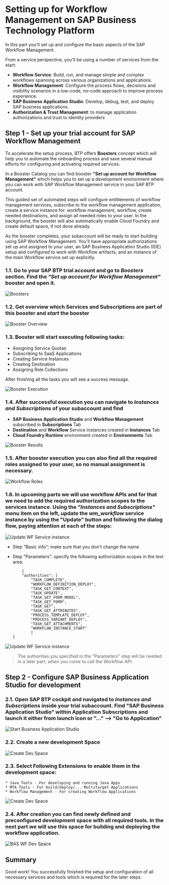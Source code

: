 # Setting up for Workflow Management on SAP Business Technology Platform

In this part you'll set up and configure the basic aspects of the SAP Workflow Management.  

From a service perspective, you'll be using a number of services from the start:

* **Workflow Service**: Build, run, and manage simple and complex workflows spanning across various organizations and applications.
* **Workflow Management**: Configure the process flows, decisions and visibility scenarios in a low-code, no-code approach to improve process experience.
* **SAP Business Application Studio**: Develop, debug, test, and deploy SAP business applications.
* **Authorization & Trust Management**: to manage application authorizations and trust to identity providers

## Step 1 - Set up your trial account for SAP Workflow Management

To accelerate the setup process, BTP offers **Boosters** concept which will help you to automate the onboarding process and save several manual efforts for configuring and activating required services.

In a Booster Catalog you can find booster **"Set up account for Workflow Management"** which helps you to set up a development environment where you can work with SAP Workflow Management service in your SAP BTP account.

This guided set of automated steps will configure entitlements of workflow management services, subscribe to the workflow management application, create a service instance for: workflow management, workflow, create needed destinations, and assign all needed roles to your user. In the background, the booster will also automatically enable Cloud Foundry and create default space, if not done already.

As the booster completes, your subaccount will be ready to start building using SAP Workflow Management. You'll have appropriate authorizations set up and assigned to your user, an SAP Business Application Studio (IDE) setup and configured to work with Workflow artifacts, and an instance of the main Workflow service set up explicitly.
   
### 1.1.  Go to your SAP BTP trial account and go to *Boosters* section. Find the *"Set up account for Workflow Management"* booster and open it.

![Boosters](./images/boosterstart.png)

### 1.2. Get overview which Services and Subscriptions are part of this booster and *start* the booster

![Booster Overview](./images/boosteroverview.png)

### 1.3. Booster will start executing following tasks:
   * Assigning Service Quotas
   * Subscribing to SaaS Applications
   * Creating Service Instances
   * Creating Destination
   * Assigning Role Collections
   
   After finishing all the tasks you will see a success message.

![Booster Execution](./images/boosterexecution.png)

### 1.4. After successful execution you can navigate to *Instances and Subscriptions* of your subaccount and find
   * **SAP Business Application Studio** and **Workflow Management** subscribed in **Subscriptions** Tab
   * **Destination** and **Workflow** Service instances created in **Instances** Tab
   * **Cloud Foundry Runtime** environment created in **Environments** Tab

   ![Booster Results](./images/boosterfinish.png)

### 1.5. After booster execution you can also find all the required roles assigned to your user, so no manual assignment is necessary.
   
   ![Workflow Roles](./images/workflowroles.png)

### 1.6. In upcoming parts we will use workflow APIs and for that we need to add the required authorization scopes to the services instance. Using the *"Instances and Subscriptions"* menu item on the left, update the *wm_workflow* service instance by using the "Update" button and following the dialog flow, paying attention at each of the steps:

![Update WF Service instance](./images/wf_update_service_instance.png)

- Step "Basic info": make sure that you don't change the name
- Step "Parameters": specify the following authorization scopes in the text area:

    ```
        {
        "authorities": [
            "TASK_COMPLETE",
            "WORKFLOW_DEFINITION_DEPLOY",
            "TASK_GET_CONTEXT",
            "TASK_UPDATE",
            "TASK_GET_FORM_MODEL",
            "TASK_GET_FORM",
            "TASK_GET",
            "TASK_GET_ATTRIBUTES",
            "PROCESS_TEMPLATE_DEPLOY",
            "PROCESS_VARIANT_DEPLOY",
            "TASK_GET_ATTACHMENTS",
            "WORKFLOW_INSTANCE_START"
            ]
    }
    ```

![Update WF Service instance](./images/wf_update_scopes.png)

> The authorities you specified in the "Parameters" step will be needed in a later part, when you come to call the Workflow API.


## Step 2 - Configure SAP Business Application Studio for development

### 2.1. Open SAP BTP cockpit and navigated to *Instances and Subscriptions* inside your trial subaccount. Find **"SAP Business Application Studio"** within Application Subscriptions and launch it either from launch icon or "..." --> "Go to Application"
   
![Start Business Application Studio](./images/bas_launch.png)
   
### 2.2. Create a new development Space 
   
![Create Dev Space](./images/bas_create_space.png)
    
### 2.3. Select Following Extensions to enable them in the development space:
    * Java Tools - For developing and running Java Apps
    * MTA Tools - For build/deploy/... Multitarget Applications
    * Workflow Management - For creating Workflow Applications
   
   ![Create Dev Space](./images/bas_new_space.png)

### 2.4. After creation you can find newly defined and preconfigured development space with all required tools. In the next part we will use this space for building and deploying the workflow application. 
   
   ![BAS WF Dev Space](./images/bas_wf_space.png)

## Summary

Good work!
You successfully finished the setup and configuration of all necessary services and tools which is required for the later steps.

